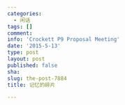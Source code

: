 ```yaml
---
categories:
  - 闲话
tags: []
comment: 
info: 'Crockett P9 Proposal Meeting'
date: '2015-5-13'
type: post
layout: post
published: false
sha: 
slug: the-post-7884
title: 记忆的碎片

---
```

